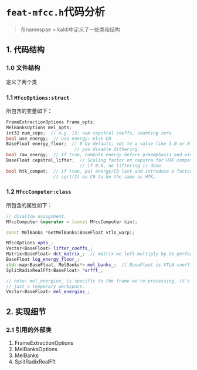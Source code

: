 #  `feat-mfcc.h`代码分析

> 在namespae = kaldi中定义了一些类和结构

## 1. 代码结构

### 1.0 文件结构

定义了两个类

### 1.1 `MfccOptions:struct`

所包含的变量如下：

```cpp
FrameExtractionOptions frame_opts;
MelBanksOptions mel_opts;
int32 num_ceps;  // e.g. 13: num cepstral coeffs, counting zero.
bool use_energy;  // use energy; else C0
BaseFloat energy_floor;  // 0 by default; set to a value like 1.0 or 0.1 if
                          // you disable dithering.
bool raw_energy;  // If true, compute energy before preemphasis and windowing
BaseFloat cepstral_lifter;  // Scaling factor on cepstra for HTK compatibility.
                            // if 0.0, no liftering is done.
bool htk_compat;  // if true, put energy/C0 last and introduce a factor of
                  // sqrt(2) on C0 to be the same as HTK.
```



### 1.2 `MfccComputer:class`

所包含的属性如下：

```cpp
// disallow assignment.
MfccComputer &operator = (const MfccComputer &in);

const MelBanks *GetMelBanks(BaseFloat vtln_warp);

MfccOptions opts_;
Vector<BaseFloat> lifter_coeffs_;
Matrix<BaseFloat> dct_matrix_;  // matrix we left-multiply by to perform DCT.
BaseFloat log_energy_floor_;
std::map<BaseFloat, MelBanks*> mel_banks_;  // BaseFloat is VTLN coefficient.
SplitRadixRealFft<BaseFloat> *srfft_;

// note: mel_energies_ is specific to the frame we're processing, it's
// just a temporary workspace.
Vector<BaseFloat> mel_energies_;
```





## 2. 实现细节

### 2.1 引用的外部类

1. FrameExtractionOptions
2. MelBanksOptions
3. MelBanks
4. SplitRadixRealFft

